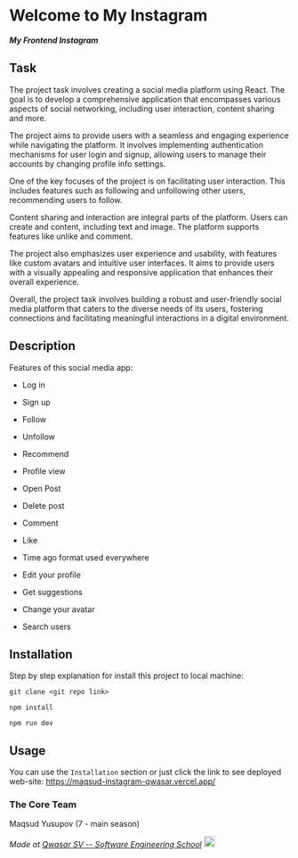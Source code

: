 # Welcome to My Instagram
***My Frontend Instagram***

## Task
The project task involves creating a social media platform using React. The goal is to develop a comprehensive application that encompasses various aspects of social networking, including user interaction, content sharing and more.

The project aims to provide users with a seamless and engaging experience while navigating the platform. It involves implementing authentication mechanisms for user login and signup, allowing users to manage their accounts by changing profile info settings.

One of the key focuses of the project is on facilitating user interaction. This includes features such as following and unfollowing other users, recommending users to follow.

Content sharing and interaction are integral parts of the platform. Users can create and content, including text and image. The platform supports features like unlike and comment.

The project also emphasizes user experience and usability, with features like custom avatars and intuitive user interfaces. It aims to provide users with a visually appealing and responsive application that enhances their overall experience.

Overall, the project task involves building a robust and user-friendly social media platform that caters to the diverse needs of its users, fostering connections and facilitating meaningful interactions in a digital environment.

## Description
Features of this social media app:

- Log in

- Sign up

- Follow

- Unfollow

- Recommend

- Profile view

- Open Post

- Delete post

- Comment

- Like

- Time ago format used everywhere

- Edit your profile

- Get suggestions

- Change your avatar

- Search users


## Installation
Step by step explanation for install this project to local machine:
```
git clone <git repo link>
```
```
npm install
```
```
npm run dev
```
## Usage
You can use the `Installation` section or just click the link to see deployed web-site: https://maqsud-instagram-qwasar.vercel.app/

### The Core Team
Maqsud Yusupov (7 - main season)

<span><i>Made at <a href="https://qwasar.io">Qwasar SV -- Software Engineering School</a></i></span>
<span><img alt="Qwasar SV -- Software Engineering School's Logo" src="https://storage.googleapis.com/qwasar-public/qwasar-logo_50x50.png" width="20px"></span>

